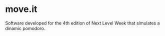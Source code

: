 # move.it
Software developed for the 4th edition of Next Level Week that simulates a dinamic pomodoro.
